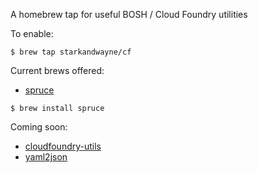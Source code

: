A homebrew tap for useful BOSH / Cloud Foundry utilities

To enable:

```
$ brew tap starkandwayne/cf
```

Current brews offered:

- [spruce](https://github.com/geofffranks/spruce)
```
$ brew install spruce
```

Coming soon:
- [cloudfoundry-utils](https://github.com/starkandwayne/cloudfoundry-utils)
- [yaml2json](https://github.com/bronze1man/go-yaml2json)
